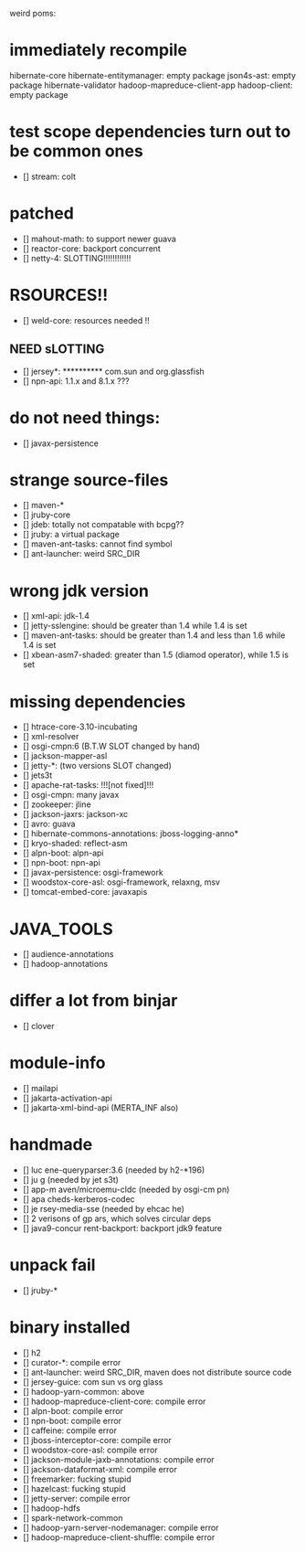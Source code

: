 weird poms:

# immediately recompile
hibernate-core
hibernate-entitymanager: empty package
json4s-ast: empty package
hibernate-validator
hadoop-mapreduce-client-app
hadoop-client: empty package

# test scope dependencies turn out to be common ones
- [] stream: colt

# patched
- [] mahout-math: to support newer guava
- [] reactor-core: backport concurrent
- [] netty-4: SLOTTING!!!!!!!!!!!!

# RSOURCES!!
- [] weld-core: resources needed !!

## NEED sLOTTING
- [] jersey*: ********** com.sun and org.glassfish
- [] npn-api: 1.1.x and 8.1.x ???

# do not need things:
- [] javax-persistence

# strange source-files
- [] maven-*
- [] jruby-core
- [] jdeb: totally not compatable with bcpg??
- [] jruby: a virtual package
- [] maven-ant-tasks: cannot find symbol
- [] ant-launcher: weird SRC_DIR

# wrong jdk version
- [] xml-api: jdk-1.4
- [] jetty-sslengine: should be greater than 1.4 while 1.4 is set
- [] maven-ant-tasks: should be greater than 1.4 and less than 1.6 while 1.4 is set
- [] xbean-asm7-shaded: greater than 1.5 (diamod operator), while 1.5 is set

# missing dependencies
- [] htrace-core-3.10-incubating
- [] xml-resolver
- [] osgi-cmpn:6 (B.T.W SLOT changed by hand)
- [] jackson-mapper-asl
- [] jetty-*: (two versions SLOT changed)
- [] jets3t
- [] apache-rat-tasks: !!![not fixed]!!!
- [] osgi-cmpn: many javax
- [] zookeeper: jline
- [] jackson-jaxrs: jackson-xc
- [] avro: guava
- [] hibernate-commons-annotations: jboss-logging-anno*
- [] kryo-shaded: reflect-asm
- [] alpn-boot: alpn-api
- [] npn-boot: npn-api
- [] javax-persistence: osgi-framework
- [] woodstox-core-asl: osgi-framework, relaxng, msv
- [] tomcat-embed-core: javaxapis

# JAVA_TOOLS
- [] audience-annotations
- [] hadoop-annotations

# differ a lot from binjar
- [] clover

# module-info
- [] mailapi
- [] jakarta-activation-api
- [] jakarta-xml-bind-api (MERTA_INF also)

# handmade
- [] luc ene-queryparser:3.6 (needed by h2-*196)
- [] ju g (needed by jet  s3t)
- [] app-m aven/microemu-cldc (needed by osgi-cm pn)
- [] apa cheds-kerberos-codec
- [] je rsey-media-sse (needed by ehcac he)
- [] 2 verisons of gp ars, which solves circular deps
- [] java9-concur rent-backport: backport jdk9 feature

# unpack fail
- [] jruby-*
# binary installed
- [] h2
- [] curator-*: compile error
- [] ant-launcher: weird SRC_DIR, maven does not distribute source code
- [] jersey-guice: com sun vs org glass
- [] hadoop-yarn-common: above
- [] hadoop-mapreduce-client-core: compile error
- [] alpn-boot: compile error
- [] npn-boot: compile error
- [] caffeine: compile error
- [] jboss-interceptor-core: compile error
- [] woodstox-core-asl: compile error
- [] jackson-module-jaxb-annotations: compile error
- [] jackson-dataformat-xml: compile error
- [] freemarker: fucking stupid
- [] hazelcast: fucking stupid
- [] jetty-server: compile error
- [] hadoop-hdfs
- [] spark-network-common
- [] hadoop-yarn-server-nodemanager: compile error
- [] hadoop-mapreduce-client-shuffle: compile error
